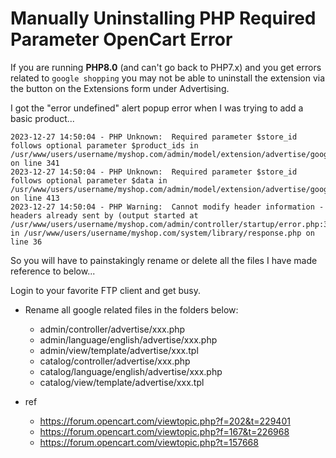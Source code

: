 # Manually Uninstalling PHP Required Parameter OpenCart Error

If you are running **PHP8.0** (and can't go back to PHP7.x) and you get errors related to `google shopping` you may not be able to uninstall the extension via the button on the Extensions form under Advertising.

I got the "error undefined" alert popup error when I was trying to add a basic product...

```
2023-12-27 14:50:04 - PHP Unknown:  Required parameter $store_id follows optional parameter $product_ids in /usr/www/users/username/myshop.com/admin/model/extension/advertise/google.php on line 341
2023-12-27 14:50:04 - PHP Unknown:  Required parameter $store_id follows optional parameter $data in /usr/www/users/username/myshop.com/admin/model/extension/advertise/google.php on line 413
2023-12-27 14:50:04 - PHP Warning:  Cannot modify header information - headers already sent by (output started at /usr/www/users/username/myshop.com/admin/controller/startup/error.php:34) in /usr/www/users/username/myshop.com/system/library/response.php on line 36
```

So you will have to painstakingly rename or delete all the files I have made reference to below...

Login to your favorite FTP client and get busy.

- Rename all google related files in the folders below:
  - admin/controller/advertise/xxx.php
  - admin/language/english/advertise/xxx.php
  - admin/view/template/advertise/xxx.tpl
  - catalog/controller/advertise/xxx.php
  - catalog/language/english/advertise/xxx.php
  - catalog/view/template/advertise/xxx.tpl

- ref
  - https://forum.opencart.com/viewtopic.php?f=202&t=229401
  - https://forum.opencart.com/viewtopic.php?f=167&t=226968
  - https://forum.opencart.com/viewtopic.php?t=157668
